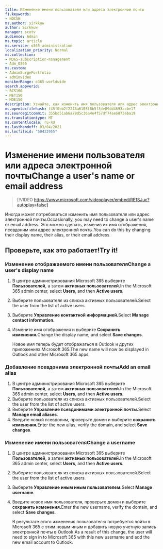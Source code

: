 ```yaml
---
title: Изменение имени пользователя или адреса электронной почты
f1.keywords:
- NOCSH
ms.author: sirkkuw
author: Sirkkuw
manager: scotv
audience: Admin
ms.topic: article
ms.service: o365-administration
localization_priority: Normal
ms.collection:
- M365-subscription-management
- Adm_O365
ms.custom:
- AdminSurgePortfolio
- adminvideo
monikerRange: o365-worldwide
search.appverid:
- BCS160
- MET150
- MOE150
description: Узнайте, как изменить имя пользователя или адрес электронной почты.
ms.openlocfilehash: f45f0bb2f2243a6105f6b5f3de89dd4693acbe17
ms.sourcegitcommit: 355bd51ab6a79d5c36a4e4f57df74ae6873eba19
ms.translationtype: MT
ms.contentlocale: ru-RU
ms.lasthandoff: 03/04/2021
ms.locfileid: "50422955"
---
```

# <a name="change-a-users-name-or-email-address"></a><span data-ttu-id="dfa02-103">Изменение имени пользователя или адреса электронной почты</span><span class="sxs-lookup"><span data-stu-id="dfa02-103">Change a user's name or email address</span></span>

> [!VIDEO https://www.microsoft.com/videoplayer/embed/RE1SJuc?autoplay=false]

<span data-ttu-id="dfa02-104">Иногда может потребоваться изменить имя пользователя или адрес электронной почты.</span><span class="sxs-lookup"><span data-stu-id="dfa02-104">Occasionally, you may need to change a user's name or email address.</span></span> <span data-ttu-id="dfa02-105">Это можно сделать, изменив их имя отображения, псевдоним или адрес электронной почты.</span><span class="sxs-lookup"><span data-stu-id="dfa02-105">You can do this by changing their display name, their alias, or their email address.</span></span> 

## <a name="try-it"></a><span data-ttu-id="dfa02-106">Проверьте, как это работает!</span><span class="sxs-lookup"><span data-stu-id="dfa02-106">Try it!</span></span>

### <a name="change-a-users-display-name"></a><span data-ttu-id="dfa02-107">Изменение отображаемого имени пользователя</span><span class="sxs-lookup"><span data-stu-id="dfa02-107">Change a user's display name</span></span>

1. <span data-ttu-id="dfa02-108">В центре администрирования Microsoft 365 выберите **Пользователей,** а затем **активных пользователей.**</span><span class="sxs-lookup"><span data-stu-id="dfa02-108">In the Microsoft 365 admin center, select **Users**, and then **Active users**.</span></span>
1. <span data-ttu-id="dfa02-109">Выберите пользователя из списка активных пользователей.</span><span class="sxs-lookup"><span data-stu-id="dfa02-109">Select the user from the list of active users.</span></span>
1. <span data-ttu-id="dfa02-110">Выберите **Управление контактной информацией.**</span><span class="sxs-lookup"><span data-stu-id="dfa02-110">Select **Manage contact information**.</span></span>
1. <span data-ttu-id="dfa02-111">Измените имя отображения и выберите **Сохранить изменения.**</span><span class="sxs-lookup"><span data-stu-id="dfa02-111">Change the display name, and select **Save changes**.</span></span>

    <span data-ttu-id="dfa02-112">Новое имя теперь будет отображаться в Outlook и других приложениях Microsoft 365.</span><span class="sxs-lookup"><span data-stu-id="dfa02-112">The new name will now be displayed in Outlook and other Microsoft 365 apps.</span></span>

### <a name="add-an-email-alias"></a><span data-ttu-id="dfa02-113">Добавление псевдонима электронной почты</span><span class="sxs-lookup"><span data-stu-id="dfa02-113">Add an email alias</span></span>

1. <span data-ttu-id="dfa02-114">В центре администрирования Microsoft 365 выберите **Пользователей,** а затем **активных пользователей.**</span><span class="sxs-lookup"><span data-stu-id="dfa02-114">In the Microsoft 365 admin center, select **Users**, and then **Active users**.</span></span>
1. <span data-ttu-id="dfa02-115">Выберите пользователя из списка активных пользователей.</span><span class="sxs-lookup"><span data-stu-id="dfa02-115">Select the user from the list of active users.</span></span>
1. <span data-ttu-id="dfa02-116">Выберите **Управление псевдонимами электронной почты.**</span><span class="sxs-lookup"><span data-stu-id="dfa02-116">Select **Manage email aliases**.</span></span>
1. <span data-ttu-id="dfa02-117">Введите новый псевдоним, проверьте домен и выберите **сохранить изменения.**</span><span class="sxs-lookup"><span data-stu-id="dfa02-117">Enter the new alias, verify the domain, and select **Save changes**.</span></span>

### <a name="change-a-username"></a><span data-ttu-id="dfa02-118">Изменение имени пользователя</span><span class="sxs-lookup"><span data-stu-id="dfa02-118">Change a username</span></span>

1. <span data-ttu-id="dfa02-119">В центре администрирования Microsoft 365 выберите **Пользователей,** а затем **активных пользователей.**</span><span class="sxs-lookup"><span data-stu-id="dfa02-119">In the Microsoft 365 admin center, select **Users**, and then **Active users**.</span></span>
1. <span data-ttu-id="dfa02-120">Выберите пользователя из списка активных пользователей.</span><span class="sxs-lookup"><span data-stu-id="dfa02-120">Select the user from the list of active users.</span></span>
1. <span data-ttu-id="dfa02-121">Выберите **Управление иным иным пользователем.**</span><span class="sxs-lookup"><span data-stu-id="dfa02-121">Select **Manage username**.</span></span>
1. <span data-ttu-id="dfa02-122">Введите новое имя пользователя, проверьте домен и выберите **сохранить изменения.**</span><span class="sxs-lookup"><span data-stu-id="dfa02-122">Enter the new username, verify the domain, and select **Save changes**.</span></span>

    <span data-ttu-id="dfa02-123">В результате этого изменения пользователю потребуется войти в Microsoft 365 с этим новым иным и добавить новую учетную запись электронной почты в Outlook.</span><span class="sxs-lookup"><span data-stu-id="dfa02-123">As a result of this change, the user will need to sign in to Microsoft 365 with this new username and add the new email account to Outlook.</span></span>
